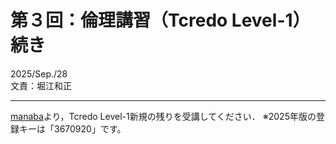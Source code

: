 # 第３回：倫理講習（Tcredo Level-1）続き
2025/Sep./28  
文責：堀江和正

---

[manaba](https://manaba.tsukuba.ac.jp/ct/home)より，Tcredo Level-1新規の残りを受講してください．
※2025年版の登録キーは「3670920」です。
